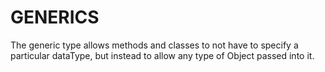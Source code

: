 # GENERICS

The generic type allows methods and classes to not have to specify a particular dataType, but instead to allow any type of Object passed into it.